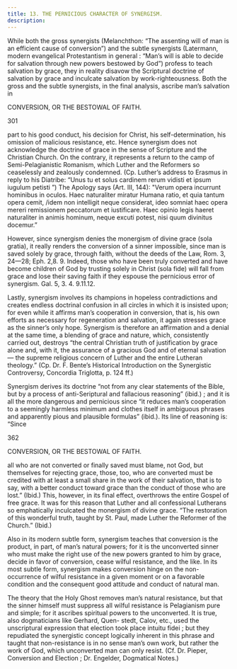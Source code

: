 ```yaml
---
title: 13. THE PERNICIOUS CHARACTER OF SYNERGISM.
description: 
---
```


While both the gross synergists (Melanchthon: “The assenting will of man is an efficient cause of conversion”) and the subtle synergists (Latermann, modern evangelical Protestantism in general : “Man’s will is able to decide for salvation through new powers bestowed by God”) profess to teach salvation by grace, they in reality disavow the Scriptural doctrine of salvation by grace and inculcate salvation by work-righteousness. Both the gross and the subtle synergists, in the final analysis, ascribe man’s salvation in 



CONVERSION, OR THE BESTOWAL OF FAITH. 


301 


part to his good conduct, his decision for Christ, his self-determination, his omission of malicious resistance, etc. Hence synergism does not acknowledge the doctrine of grace in the sense of Scripture and the Christian Church. On the contrary, it represents a return to the camp of Semi-Pelagianistic Romanism, which Luther and the Reformers so ceaselessly and zealously condemned. (Cp. Luther’s address to Erasmus in reply to his Diatribe: “Unus tu et solus cardinem rerum vidisti et ipsum iugulum petisti ”) The Apology says (Art. III, 144): "Verum opera incurrunt hominibus in oculos. Haec naturaliter miratur Humana ratio, et quia tantum opera cemit, /idem non intelligit neque considerat, ideo somniat haec opera mereri remissionem peccatorum et iustificare. Haec opinio legis haeret naturaliter in animis hominum, neque excuti potest, nisi quum divinitus docemur.” 

However, since synergism denies the monergism of divine grace (sola gratia), it really renders the conversion of a sinner impossible, since man is saved solely by grace, through faith, without the deeds of the Law, Rom. 3, 24—28; Eph. 2,8. 9. Indeed, those who have been truly converted and have become children of God by trusting solely in Christ (sola fide) will fall from grace and lose their saving faith if they espouse the pernicious error of synergism. Gal. 5, 3. 4. 9.11.12. 

Lastly, synergism involves its champions in hopeless contradictions and creates endless doctrinal confusion in all circles in which it is insisted upon; for even while it affirms man’s cooperation in conversion, that is, his own efforts as necessary for regeneration and salvation, it again stresses grace as the sinner’s only hope. Synergism is therefore an affirmation and a denial at the same time, a blending of grace and nature, which, consistently carried out, destroys “the central Christian truth of justification by grace alone and, with it, the assurance of a gracious God and of eternal salvation — the supreme religious concern of Luther and the entire Lutheran theology.” (Cp. Dr. F. Bente’s Historical Introduction on the Synergistic Controversy, Concordia Triglotta, p. 124 ff.) 

Synergism derives its doctrine “not from any clear statements of the Bible, but by a process of anti-Seriptural and fallacious reasoning” (ibid.) ; and it is all the more dangerous and pernicious since “it reduces man’s cooperation to a seemingly harmless minimum and clothes itself in ambiguous phrases and apparently pious and plausible formulas” (ibid.). Its line of reasoning is: “Since 



362 


CONVERSION, OR THE BESTOWAL OF FAITH. 


all who are not converted or finally saved must blame, not God, but themselves for rejecting grace, those, too, who are converted must be credited with at least a small share in the work of their salvation, that is to say, with a better conduct toward grace than the conduct of those who are lost.” (Ibid.) This, however, in its final effect, overthrows the entire Gospel of free grace. It was for this reason that Luther and all confessional Lutherans so emphatically inculcated the monergism of divine grace. “The restoration of this wonderful truth, taught by St. Paul, made Luther the Reformer of the Church.” (Ibid.) 

Also in its modern subtle form, synergism teaches that conversion is the product, in part, of man’s natural powers; for it is the unconverted sinner who must make the right use of the new powers granted to him by grace, decide in favor of conversion, cease wilful resistance, and the like. In its most subtle form, synergism makes conversion hinge on the non-occurrence of wilful resistance in a given moment or on a favorable condition and the consequent good attitude and conduct of natural man. 

The theory that the Holy Ghost removes man’s natural resistance, but that the sinner himself must suppress all wilful resistance is Pelagianism pure and simple; for it ascribes spiritual powers to the unconverted. It is true, also dogmaticians like Gerhard, Quen- stedt, Calov, etc., used the unscriptural expression that election took place intuitu fidei ; but they repudiated the synergistic concept logically inherent in this phrase and taught that non-resistance is in no sense man’s own work, but rather the work of God, which unconverted man can only resist. (Cf. Dr. Pieper, Conversion and Election ; Dr. Engelder, Dogmatical Notes.) 
